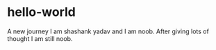 # hello-world
A new journey
I am shashank yadav and I am noob.
After giving lots of thought I am still noob.
